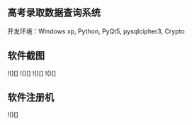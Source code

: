 ## 高考录取数据查询系统
开发环境：Windows xp, Python, PyQt5, pysqlcipher3, Crypto
## 软件截图
!()[]
!()[]
!()[]
!()[]

## 软件注册机
!()[]

